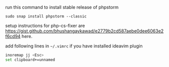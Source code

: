 run this command to install stable release of phpstorm

`sudo snap install phpstorm --classic`


setup instructions for php-cs-fixer are https://gist.github.com/bhushangaykawad/e2779b2cd587aebe0dee6063e2f6cd94 here.


add following lines in `~/.vimrc` if you have installed ideavim plugin

```bash
inoremap jj <Esc>
set clipboard+=unnamed
